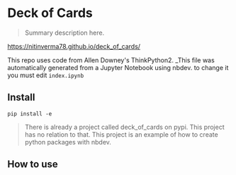 # Deck of Cards
> Summary description here.


https://nitinverma78.github.io/deck_of_cards/

This repo uses code from Allen Downey's ThinkPython2. _This file was automatically generated from a Jupyter Notebook using nbdev. to change it you must edit `index.ipynb`

## Install

`pip install -e`
> There is already a project called deck_of_cards on pypi. This project has no relation to that. This project is an example of how to create python packages with nbdev.

## How to use
